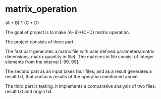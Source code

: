 # matrix_operation
(A + B) * (C + D)

The goal of project is to make (A+B)*(C+D) matrix operation.

The project consists of three part.

The first part generates a matrix file with user defined parameters(matrix dimensions, matrix quantity in file). The matrices in file consist of integer elements from the interval [-99, 99].

The second part as an input takes four files, and as a result generates a result.txt, that contains results of the operation mentioned above.

The third part is testing. It implements a comparative analysis of two files: result.txt and origin txt.
